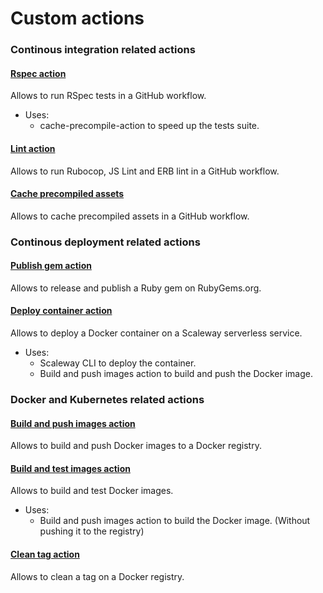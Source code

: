 # Custom actions

### Continous integration related actions
#### [Rspec action](https://github.com/OpenSourcePolitics/rspec-action)
Allows to run RSpec tests in a GitHub workflow.
- Uses:
  - cache-precompile-action to speed up the tests suite.

#### [Lint action](https://github.com/OpenSourcePolitics/lint-action)
Allows to run Rubocop, JS Lint and ERB lint in a GitHub workflow.

#### [Cache precompiled assets](https://github.com/OpenSourcePolitics/cache-precompile-action)
Allows to cache precompiled assets in a GitHub workflow.

### Continous deployment related actions
#### [Publish gem action](https://github.com/OpenSourcePolitics/publish-gem-action)
Allows to release and publish a Ruby gem on RubyGems.org.

#### [Deploy container action](https://github.com/OpenSourcePolitics/deploy-container-action)
Allows to deploy a Docker container on a Scaleway serverless service.
- Uses:
  - Scaleway CLI to deploy the container.
  - Build and push images action to build and push the Docker image.

### Docker and Kubernetes related actions
#### [Build and push images action](https://github.com/OpenSourcePolitics/build-and-push-images-action)
Allows to build and push Docker images to a Docker registry.

#### [Build and test images action](https://github.com/OpenSourcePolitics/build-and-test-images-action)
Allows to build and test Docker images.
- Uses:
  - Build and push images action to build the Docker image. (Without pushing it to the registry)

#### [Clean tag action](https://github.com/OpenSourcePolitics/clean-tag-action)
Allows to clean a tag on a Docker registry.
